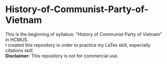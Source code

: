 # History-of-Communist-Party-of-Vietnam
This is the beginning of syllabus: "History of Communist Party of Vietnam" in HCMUS.  
I created this repository in order to practice my LaTex skill, especially citations skill.  
**Disclaimer:** This repository is not for commercial use.
